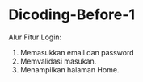 # Dicoding-Before-1
Alur Fitur Login:

1. Memasukkan email dan password
2. Memvalidasi masukan.
3. Menampilkan halaman Home.
